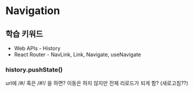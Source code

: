 # Navigation

## 학습 키워드

- Web APIs - History
- React Router - NavLink, Link, Navigate, useNavigate

### history.pushState()

url에 /#/ 혹은 /#!/ 을 하면? 이동은 하지 않지만 전체 리로드가 되게 함? (새로고침??)

